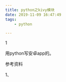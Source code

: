 ```yaml
---
title: python之kivy模块
date: 2019-11-09 16:47:49
tags:
	- python

---
```


1

用python写安卓app的。



参考资料

1、

